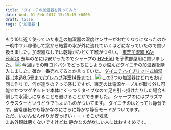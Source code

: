 ```yaml
---
title: 'ダイニチの加湿器を買ってみた'
date: Wed, 01 Feb 2017 15:15:15 +0000
draft: false
tags: ['加湿器']
---
```


もう10年近く使っていた東芝の加湿器の湿度センサーがお亡くなりになったのか一晩中フル稼働して窓から結露の水が外に流れていくほどになっていたので買い換えました。加湿器なしでは乾燥がひどくて喉がつらい。 [東芝加湿器 KA-E55DX](http://www.toshiba.co.jp/living/humidifiers/ka_e55dx/) 去年の冬には安かったのでシャープの [HV-E50](http://www.sharp.co.jp/kashitsu/products/hve50.html) を子供部屋用に買いました。 [![](https://hbb.afl.rakuten.co.jp/hgb/1585d551.95bee748.1585d552.e9600f2b/?me_id=1269553&item_id=11490629&m=https%3A%2F%2Fthumbnail.image.rakuten.co.jp%2F%400_mall%2Fbiccamera%2Fcabinet%2Fproduct%2F2510%2F00000003549997_a01.jpg%3F_ex%3D80x80&pc=https%3A%2F%2Fthumbnail.image.rakuten.co.jp%2F%400_mall%2Fbiccamera%2Fcabinet%2Fproduct%2F2510%2F00000003549997_a01.jpg%3F_ex%3D128x128&s=128x128&t=pict)](https://hb.afl.rakuten.co.jp/hgc/1585d551.95bee748.1585d552.e9600f2b/?pc=http%3A%2F%2Fitem.rakuten.co.jp%2Fbiccamera%2F2000000638027%2F&m=http%3A%2F%2Fm.rakuten.co.jp%2Fbiccamera%2Fi%2F11490629%2F&scid=af_item_img&link_type=pict&ut=eyJwYWdlIjoiaXRlbSIsInR5cGUiOiJwaWN0Iiwic2l6ZSI6IjEyOHgxMjgiLCJuYW0iOjEsIm5hbXAiOiJkb3duIiwiY29tIjowLCJjb21wIjoiZG93biIsInByaWNlIjoxLCJib3IiOjAsImNvbCI6MH0%3D) 今回はその時ヨドバシでどっちにしようか悩んだダイニチの加湿器を購入しました。確か一番売れてるとか言っていた。 [ダイニチハイブリッド式加湿器（木造8.5畳まで/プレハブ洋室14畳まで）](http://www.dainichi-net.co.jp/products/hd/2015/hd500d.html) [![](https://hbb.afl.rakuten.co.jp/hgb/1585d68b.d0840bfb.1585d68c.52e14b57/?me_id=1258988&item_id=10022209&m=https%3A%2F%2Fthumbnail.image.rakuten.co.jp%2F%400_mall%2Fkagustyle%2Fcabinet%2Fnewmain%2F002%2Fk_main-xu976.jpg%3F_ex%3D80x80&pc=https%3A%2F%2Fthumbnail.image.rakuten.co.jp%2F%400_mall%2Fkagustyle%2Fcabinet%2Fnewmain%2F002%2Fk_main-xu976.jpg%3F_ex%3D128x128&s=128x128&t=pict)](https://hb.afl.rakuten.co.jp/hgc/1585d68b.d0840bfb.1585d68c.52e14b57/?pc=http%3A%2F%2Fitem.rakuten.co.jp%2Fkagustyle%2Fxu976%2F&m=http%3A%2F%2Fm.rakuten.co.jp%2Fkagustyle%2Fi%2F10022209%2F&scid=af_item_img&link_type=pict&ut=eyJwYWdlIjoiaXRlbSIsInR5cGUiOiJwaWN0Iiwic2l6ZSI6IjEyOHgxMjgiLCJuYW0iOjEsIm5hbXAiOiJkb3duIiwiY29tIjowLCJjb21wIjoiZG93biIsInByaWNlIjowLCJib3IiOjAsImNvbCI6MH0%3D) この3つの加湿器はどれもおぼ同じ作りで、何が違うの？って感じですが、東芝のは電源ケーブルが取り外し可能でかつマグネットで本体にくっつくタイプなので足を引っ掛けたりした場合も倒して水浸しになることを避けることができました。 シャープのにはプラズマクラスターというどうでもよいものがついてます。 ダイニチのはとっても静音です。通常運転でも静かなのにさらに静かな静音モードがついてます。  
ただ、いかんせん作りが安っぽい・・・そこが残念  
まあ外観は悪くないですけどね 静かなのが欲しい人にはおすすめです。
